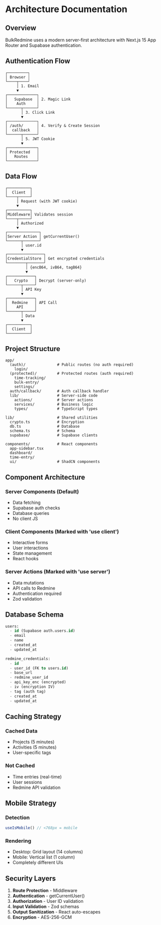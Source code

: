 # Architecture Documentation

## Overview

BulkRedmine uses a modern server-first architecture with Next.js 15 App Router and Supabase authentication.

## Authentication Flow

```
┌─────────┐
│ Browser │
└────┬────┘
     │ 1. Email
     ▼
┌─────────────┐
│   Supabase  │ 2. Magic Link
│    Auth     │
└──────┬──────┘
       │ 3. Click Link
       ▼
┌─────────────┐
│ /auth/      │ 4. Verify & Create Session
│  callback   │
└──────┬──────┘
       │ 5. JWT Cookie
       ▼
┌─────────────┐
│ Protected   │
│   Routes    │
└─────────────┘
```

## Data Flow

```
┌──────────┐
│  Client  │
└────┬─────┘
     │ Request (with JWT cookie)
     ▼
┌──────────┐
│Middleware│ Validates session
└────┬─────┘
     │ Authorized
     ▼
┌──────────────┐
│Server Action │ getCurrentUser()
└──────┬───────┘
       │ user.id
       ▼
┌────────────────┐
│CredentialStore │ Get encrypted credentials
└────────┬───────┘
         │ {encB64, ivB64, tagB64}
         ▼
┌────────────┐
│   Crypto   │ Decrypt (server-only)
└──────┬─────┘
       │ API Key
       ▼
┌────────────┐
│  Redmine   │ API Call
│    API     │
└──────┬─────┘
       │ Data
       ▼
┌──────────┐
│  Client  │
└──────────┘
```

## Project Structure

```
app/
  (auth)/              # Public routes (no auth required)
    login/
  (protected)/         # Protected routes (auth required)
    time-tracking/
    bulk-entry/
    settings/
  auth/callback/       # Auth callback handler
  lib/                 # Server-side code
    actions/           # Server actions
    services/          # Business logic
    types/             # TypeScript types

lib/                   # Shared utilities
  crypto.ts            # Encryption
  db.ts                # Database
  schema.ts            # Schema
  supabase/            # Supabase clients

components/            # React components
  app-sidebar.tsx
  dashboard/
  time-entry/
  ui/                  # ShadCN components
```

## Component Architecture

### Server Components (Default)
- Data fetching
- Supabase auth checks
- Database queries
- No client JS

### Client Components (Marked with 'use client')
- Interactive forms
- User interactions
- State management
- React hooks

### Server Actions (Marked with 'use server')
- Data mutations
- API calls to Redmine
- Authentication required
- Zod validation

## Database Schema

```sql
users:
  - id (Supabase auth.users.id)
  - email
  - name
  - created_at
  - updated_at

redmine_credentials:
  - id
  - user_id (FK to users.id)
  - base_url
  - redmine_user_id
  - api_key_enc (encrypted)
  - iv (encryption IV)
  - tag (auth tag)
  - created_at
  - updated_at
```

## Caching Strategy

### Cached Data
- Projects (5 minutes)
- Activities (5 minutes)
- User-specific tags

### Not Cached
- Time entries (real-time)
- User sessions
- Redmine API validation

## Mobile Strategy

### Detection
```typescript
useIsMobile() // <768px = mobile
```

### Rendering
- Desktop: Grid layout (14 columns)
- Mobile: Vertical list (1 column)
- Completely different UIs

## Security Layers

1. **Route Protection** - Middleware
2. **Authentication** - getCurrentUser()
3. **Authorization** - User ID validation
4. **Input Validation** - Zod schemas
5. **Output Sanitization** - React auto-escapes
6. **Encryption** - AES-256-GCM
